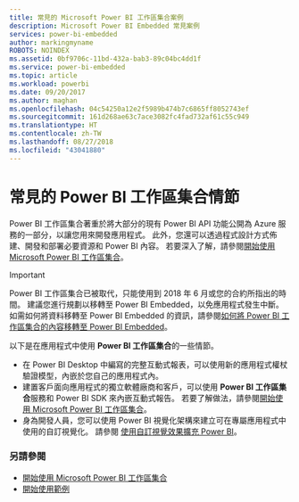 ```yaml
---
title: 常見的 Microsoft Power BI 工作區集合案例
description: Microsoft Power BI Embedded 常見案例
services: power-bi-embedded
author: markingmyname
ROBOTS: NOINDEX
ms.assetid: 0bf9706c-11bd-432a-bab3-89c04bc4dd1f
ms.service: power-bi-embedded
ms.topic: article
ms.workload: powerbi
ms.date: 09/20/2017
ms.author: maghan
ms.openlocfilehash: 04c54250a12e2f5989b474b7c6865ff8052743ef
ms.sourcegitcommit: 161d268ae63c7ace3082fc4fad732af61c55c949
ms.translationtype: HT
ms.contentlocale: zh-TW
ms.lasthandoff: 08/27/2018
ms.locfileid: "43041880"
---
```

# <a name="common-power-bi-workspace-collection-scenarios"></a>常見的 Power BI 工作區集合情節

Power BI 工作區集合著重於將大部分的現有 Power BI API 功能公開為 Azure 服務的一部分，以讓您用來開發應用程式。  此外，您還可以透過程式設計方式佈建、開發和部署必要資源和 Power BI 內容。 若要深入了解，請參閱[開始使用 Microsoft Power BI 工作區集合](get-started.md)。

> [!IMPORTANT]
> Power BI 工作區集合已被取代，只能使用到 2018 年 6 月或您的合約所指出的時間。 建議您進行規劃以移轉至 Power BI Embedded，以免應用程式發生中斷。 如需如何將資料移轉至 Power BI Embedded 的資訊，請參閱[如何將 Power BI 工作區集合的內容移轉至 Power BI Embedded](https://powerbi.microsoft.com/documentation/powerbi-developer-migrate-from-powerbi-embedded/)。

以下是在應用程式中使用 **Power BI 工作區集合**的一些情節。

* 在 Power BI Desktop 中編寫的完整互動式報表，可以使用新的應用程式權杖驗證模型，內嵌於您自己的應用程式內。
* 建置客戶面向應用程式的獨立軟體廠商和客戶，可以使用 **Power BI 工作區集合**服務和 Power BI SDK 來內嵌互動式報告。 若要了解做法，請參閱[開始使用 Microsoft Power BI 工作區集合](get-started.md)。
* 身為開發人員，您可以使用 Power BI 視覺化架構來建立可在專屬應用程式中使用的自訂視覺化。 請參閱 [使用自訂視覺效果擴充 Power BI](https://powerbi.microsoft.com/custom-visuals/)。

### <a name="see-also"></a>另請參閱

* [開始使用 Microsoft Power BI 工作區集合](get-started.md)
* [開始使用範例](get-started-sample.md)